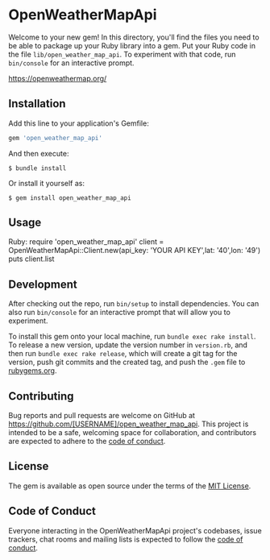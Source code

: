 # OpenWeatherMapApi

Welcome to your new gem! In this directory, you'll find the files you need to be able to package up your Ruby library into a gem. Put your Ruby code in the file `lib/open_weather_map_api`. To experiment with that code, run `bin/console` for an interactive prompt.

https://openweathermap.org/

## Installation

Add this line to your application's Gemfile:

```ruby
gem 'open_weather_map_api'
```

And then execute:

    $ bundle install

Or install it yourself as:

    $ gem install open_weather_map_api

## Usage
Ruby:
require 'open_weather_map_api'
client = OpenWeatherMapApi::Client.new(api_key: 'YOUR API KEY',lat: '40',lon: '49')
puts client.list

## Development

After checking out the repo, run `bin/setup` to install dependencies. You can also run `bin/console` for an interactive prompt that will allow you to experiment.

To install this gem onto your local machine, run `bundle exec rake install`. To release a new version, update the version number in `version.rb`, and then run `bundle exec rake release`, which will create a git tag for the version, push git commits and the created tag, and push the `.gem` file to [rubygems.org](https://rubygems.org).

## Contributing

Bug reports and pull requests are welcome on GitHub at https://github.com/[USERNAME]/open_weather_map_api. This project is intended to be a safe, welcoming space for collaboration, and contributors are expected to adhere to the [code of conduct](https://github.com/[USERNAME]/open_weather_map_api/blob/master/CODE_OF_CONDUCT.md).

## License

The gem is available as open source under the terms of the [MIT License](https://opensource.org/licenses/MIT).

## Code of Conduct

Everyone interacting in the OpenWeatherMapApi project's codebases, issue trackers, chat rooms and mailing lists is expected to follow the [code of conduct](https://github.com/[USERNAME]/open_weather_map_api/blob/master/CODE_OF_CONDUCT.md).
